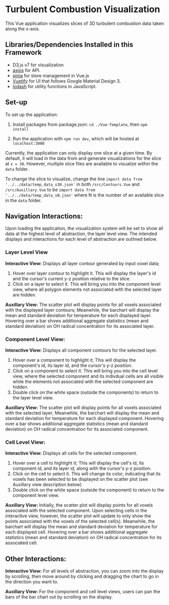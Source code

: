 # Turbulent Combustion Visualization

This Vue application visualizes slices of 3D turbulent combustion data taken along the x-axis. 

## Libraries/Dependencies Installed in this Framework
 * D3.js v7 for visualization
 * [axios](https://axios-http.com/docs/intro) for API.
 * [pinia](https://pinia.vuejs.org/introduction.html) for store management in Vue.js
 * [Vuetify](https://next.vuetifyjs.com/en/components/all/) for UI that follows Google Material Design 3.
 * [lodash](https://lodash.com/) for utility functions in JavaScript.

## Set-up

To set up the application: 

1. Install packages from package.json:
`cd ./Vue-Template`, then `npm install`

2. Run the application with `npm run dev`, which will be hosted at `localhost:3000`

Currently, the application can only display one slice at a given time. 
By default, it will load in the data from and generate visualizations for the slice at `x = 30`.
However, multiple slice files are available to visualize within the `data` folder. 

To change the slice to visualize, change the line `import data from '../../data/temp_data_s30.json'` in both `/src/Contours.Vue` and `/src/Auxillary.Vue` to be `import data from '../../data/temp_data_sN.json'` where N is the number of an available slice in the `data` folder. 

## Navigation Interactions:

Upon loading the application, the visualization system will be set to show all data at the highest level of abstraction, the layer level view. The intended displays and interactions for each level of abstraction are outlined below.

### Layer Level View

**Interactive View:** Displays all layer contour generated by input voxel data; 
1. Hover over layer contour to highlight it. This will display the layer's id and the cursor's current y-z position relative to the slice.
2. Click on a layer to select it.  This will bring you into the component level view, where all polygon elements not associated with the selected layer are hidden.

**Auxillary View:** The scatter plot will display points for all voxels associated with the displayed layer contours; Meanwhile, the barchart will display the mean and standard deviation for temperature for each displayed layer. Hovering over a bar shows additional aggregate statistics (mean and standard deviation) on OH radical concentration for its associated layer. 

### Component Level View: 

**Interactive View:** Displays all component contours for the selected layer. 
1. Hover over a component to highlight it; This will display the component's id, its layer id, and the cursor's y-z position.
2. Click on a component to select it. This will bring you into the cell level view, where the selected component and its indivdual cells are all visible while the elements not associated with the selected component are hidden. 
3. Double click on the white space (outside the components) to return to the layer level view. 

**Auxillary View:** The scatter plot will display points for all voxels associated with the selected layer; Meanwhile, the barchart will display the mean and standard deviation for temperature for each displayed component. Hovering over a bar shows additional aggregate statistics (mean and standard deviation) on OH radical concentration for its associated component. 

### Cell Level View: 

**Interactive View:** Displays all cells for the selected component.
1. Hover over a cell to highlight it; This will display the cell's id, its component id, and its layer id, along with the cursor's y-z position.
2. Click on the cell to select it. This will change its color, indicating that its voxels has been selected to be displayed on the scatter plot (see Auxillary view description below)
3. Double click on the white space (outside the component) to return to the component level view.

**Auxillary View:** Initially, the scatter plot will display points for all voxels associated with the selected component. Upon selecting cells in the interactive view, however, the scatter plot will update to only show the points associated with the voxels of the selected cell(s). 
Meanwhile, the barchart will display the mean and standard deviation for temperature for each displayed cell. Hovering over a bar shows additional aggregate statistics (mean and standard deviation) on OH radical concentration for its associated cell. 


## Other Interactions:

**Interactive View:** For all levels of abstraction, you can zoom into the display by scrolling, then move around by clicking and dragging the chart to go in the direction you want to. 

**Auxillary View:** For the component and cell level views, users can pan the bars of the bar chart out by scrolling on the display. 
